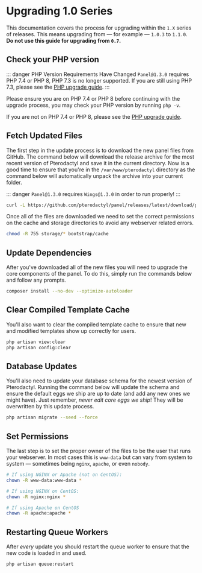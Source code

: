 # Upgrading 1.0 Series
This documentation covers the process for upgrading within the `1.X` series of releases. This means upgrading from
&mdash; for example &mdash; `1.0.3` to `1.1.0`. **Do not use this guide for upgrading from `0.7`.**

## Check your PHP version

::: danger PHP Version Requirements Have Changed
`Panel@1.3.0` requires PHP 7.4 or PHP 8, PHP 7.3 is no longer supported.  If you are still using PHP 7.3, please see the
[PHP upgrade guide](/guides/php_upgrade.md).
:::

Please ensure you are on PHP 7.4 or PHP 8 before continuing with the upgrade process, you may check your PHP version by
running `php -v`.

If you are not on PHP 7.4 or PHP 8, please see the [PHP upgrade guide](/guides/php_upgrade.md).

## Fetch Updated Files
The first step in the update process is to download the new panel files from GitHub. The command below will download
the release archive for the most recent version of Pterodactyl and save it in the current directory. Now is a good time
to ensure that you're in the `/var/www/pterodactyl` directory as the command below will automatically unpack the archive
into your current folder.

::: danger
`Panel@1.3.0` requires `Wings@1.3.0` in order to run properly!
:::

``` bash
curl -L https://github.com/pterodactyl/panel/releases/latest/download/panel.tar.gz | tar -xzv
```

Once all of the files are downloaded we need to set the correct permissions on the cache and storage directories to avoid
any webserver related errors.

``` bash
chmod -R 755 storage/* bootstrap/cache
```

## Update Dependencies
After you've downloaded all of the new files you will need to upgrade the core components of the panel. To do this,
simply run the commands below and follow any prompts.

``` bash
composer install --no-dev --optimize-autoloader
```

## Clear Compiled Template Cache
You'll also want to clear the compiled template cache to ensure that new and modified templates show up correctly for
users.

``` bash
php artisan view:clear
php artisan config:clear
```

## Database Updates
You'll also need to update your database schema for the newest version of Pterodactyl. Running the command below
will update the schema and ensure the default eggs we ship are up to date (and add any new ones we might have). Just
remember, _never edit core eggs we ship_! They will be overwritten by this update process.

``` bash
php artisan migrate --seed --force
```

## Set Permissions
The last step is to set the proper owner of the files to be the user that runs your webserver. In most cases this
is `www-data` but can vary from system to system &mdash; sometimes being `nginx`, `apache`, or even `nobody`.

``` bash
# If using NGINX or Apache (not on CentOS):
chown -R www-data:www-data *

# If using NGINX on CentOS:
chown -R nginx:nginx *

# If using Apache on CentOS
chown -R apache:apache *
```

## Restarting Queue Workers
After _every_ update you should restart the queue worker to ensure that the new code is loaded in and used.

``` bash
php artisan queue:restart
```
